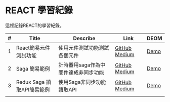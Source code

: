 # REACT 學習紀錄

這裡記錄REACT的學習紀錄。

| #    | Title                      | Describe                             | Link                                                         | DEOM                                                         |
| ---- | -------------------------- | ------------------------------------ | ------------------------------------------------------------ | ------------------------------------------------------------ |
| 1    | React簡易元件測試功能      | 使用元件測試功能測試各個元件         | [GitHub](https://github.com/React-Learing/react-counter-with-test-units) [Medium](https://medium.com/tomsnote/react%E7%B0%A1%E6%98%93%E5%85%83%E4%BB%B6%E6%B8%AC%E8%A9%A6%E5%8A%9F%E8%83%BD-21fb1da06f3c) | [Demo](https://codesandbox.io/s/github/React-Learing/react-counter-with-test-units/tree/master/?from-embed) |
| 2    | Saga 簡易範例              | 計時器用saga作為中間件達成非同步功能 | [GitHub](https://github.com/React-Learing/counter-with-saga) [Medium](https://medium.com/tomsnote/%E9%80%B2%E9%9A%8Ereact-redux%E7%AF%84%E4%BE%8B-%E4%BD%BF%E7%94%A8saga%E9%81%94%E6%88%90%E9%9D%9E%E5%90%8C%E6%AD%A5-e044342823ed) | [Demo](https://codesandbox.io/s/github/Exercise-Example/counter-with-saga) |
| 3    | Redux Saga 讀取API簡易範例 | 使用Saga非同步功能讀取API            | [GitHub](https://github.com/React-Learing/saga-get-API-data) [Medium](https://medium.com/tomsnote/redux-saga-%E8%AE%80%E5%8F%96api%E7%B0%A1%E6%98%93%E7%AF%84%E4%BE%8B-83c0e43c5b1c) | [Demo](https://codesandbox.io/s/github/React-Learing/saga-get-API-data/tree/master/?from-embed) |
|      |                            |                                      |                                                              |                                                              |





